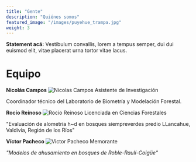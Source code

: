 ```yaml
---
title: "Gente"
description: "Quiénes somos"
featured_image: "/images/puyehue_trampa.jpg"
weight: 3
---
```


**Statement acá:** Vestibulum convallis, lorem a tempus semper, dui dui euismod elit, vitae placerat urna tortor vitae lacus.

# Equipo
**Nicolás Campos**
![Nicolas Campos](./img/nico.jpg)
Asistente de Investigación

Coordinador técnico del Laboratorio de Biometría y Modelación Forestal.

**Rocío Reinoso**
![Rocio Reinoso](./img/rocio.jpg)
 Licenciada en Ciencias Forestales
 
"Evaluación de alometría h~d en bosques siempreverdes predio LLancahue, Valdivia, Región de los Ríos"


**Víctor Pacheco**
![Victor Pacheco](./img/victor.jpg)
Memorante

_"Modelos de ahusamiento en bosques de Roble-Raulí-Coigüe"_
